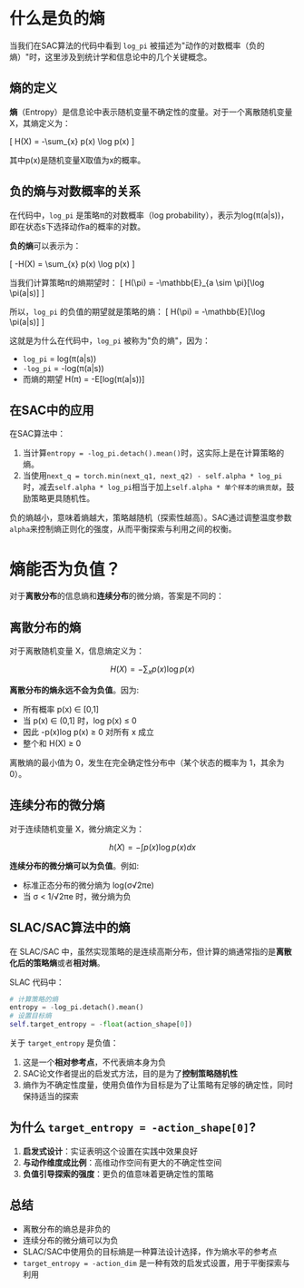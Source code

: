 # 什么是负的熵

当我们在SAC算法的代码中看到 `log_pi` 被描述为"动作的对数概率（负的熵）"时，这里涉及到统计学和信息论中的几个关键概念。

## 熵的定义

**熵**（Entropy）是信息论中表示随机变量不确定性的度量。对于一个离散随机变量X，其熵定义为：

\[ H(X) = -\sum_{x} p(x) \log p(x) \]

其中p(x)是随机变量X取值为x的概率。

## 负的熵与对数概率的关系

在代码中，`log_pi` 是策略π的对数概率（log probability），表示为log(π(a|s))，即在状态s下选择动作a的概率的对数。

**负的熵**可以表示为：

\[ -H(X) = \sum_{x} p(x) \log p(x) \]

当我们计算策略π的熵期望时：
\[ H(\pi) = -\mathbb{E}_{a \sim \pi}[\log \pi(a|s)] \]

所以，`log_pi` 的负值的期望就是策略的熵：
\[ H(\pi) = -\mathbb{E}[\log \pi(a|s)] \]

这就是为什么在代码中，`log_pi` 被称为"负的熵"，因为：
- `log_pi` = log(π(a|s))
- `-log_pi` = -log(π(a|s))
- 而熵的期望 H(π) = -E[log(π(a|s))]

## 在SAC中的应用

在SAC算法中：
1. 当计算`entropy = -log_pi.detach().mean()`时，这实际上是在计算策略的熵。
2. 当使用`next_q = torch.min(next_q1, next_q2) - self.alpha * log_pi`时，减去`self.alpha * log_pi`相当于加上`self.alpha * 单个样本的熵贡献`，鼓励策略更具随机性。

负的熵越小，意味着熵越大，策略越随机（探索性越高）。SAC通过调整温度参数`alpha`来控制熵正则化的强度，从而平衡探索与利用之间的权衡。

# 熵能否为负值？

对于**离散分布**的信息熵和**连续分布**的微分熵，答案是不同的：

## 离散分布的熵

对于离散随机变量 X，信息熵定义为：

$$H(X) = -\sum_{x} p(x) \log p(x)$$

**离散分布的熵永远不会为负值**。因为:
- 所有概率 p(x) ∈ [0,1]
- 当 p(x) ∈ (0,1] 时，log p(x) ≤ 0
- 因此 -p(x)log p(x) ≥ 0 对所有 x 成立
- 整个和 H(X) ≥ 0

离散熵的最小值为 0，发生在完全确定性分布中（某个状态的概率为 1，其余为 0）。

## 连续分布的微分熵

对于连续随机变量 X，微分熵定义为：

$$h(X) = -\int p(x) \log p(x) dx$$

**连续分布的微分熵可以为负值**。例如:
- 标准正态分布的微分熵为 log(σ√2πe)
- 当 σ < 1/√2πe 时，微分熵为负

## SLAC/SAC算法中的熵

在 SLAC/SAC 中，虽然实现策略的是连续高斯分布，但计算的熵通常指的是**离散化后的策略熵**或者**相对熵**。

SLAC 代码中：
```python
# 计算策略的熵
entropy = -log_pi.detach().mean()
# 设置目标熵
self.target_entropy = -float(action_shape[0])
```

关于 `target_entropy` 是负值：
1. 这是一个**相对参考点**，不代表熵本身为负
2. SAC论文作者提出的启发式方法，目的是为了**控制策略随机性**
3. 熵作为不确定性度量，使用负值作为目标是为了让策略有足够的确定性，同时保持适当的探索

## 为什么 `target_entropy = -action_shape[0]`?

1. **启发式设计**：实证表明这个设置在实践中效果良好
2. **与动作维度成比例**：高维动作空间有更大的不确定性空间
3. **负值引导探索的强度**：更负的值意味着更确定性的策略

## 总结

- 离散分布的熵总是非负的
- 连续分布的微分熵可以为负
- SLAC/SAC中使用负的目标熵是一种算法设计选择，作为熵水平的参考点
- `target_entropy = -action_dim` 是一种有效的启发式设置，用于平衡探索与利用